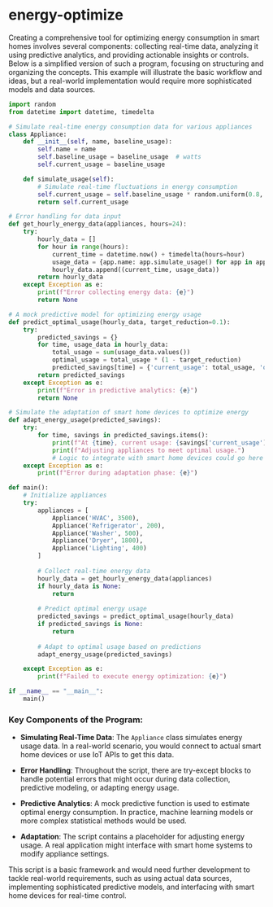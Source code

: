 # energy-optimize

Creating a comprehensive tool for optimizing energy consumption in smart homes involves several components: collecting real-time data, analyzing it using predictive analytics, and providing actionable insights or controls. Below is a simplified version of such a program, focusing on structuring and organizing the concepts. This example will illustrate the basic workflow and ideas, but a real-world implementation would require more sophisticated models and data sources.

```python
import random
from datetime import datetime, timedelta

# Simulate real-time energy consumption data for various appliances
class Appliance:
    def __init__(self, name, baseline_usage):
        self.name = name
        self.baseline_usage = baseline_usage  # watts
        self.current_usage = baseline_usage

    def simulate_usage(self):
        # Simulate real-time fluctuations in energy consumption
        self.current_usage = self.baseline_usage * random.uniform(0.8, 1.2)
        return self.current_usage

# Error handling for data input
def get_hourly_energy_data(appliances, hours=24):
    try:
        hourly_data = []
        for hour in range(hours):
            current_time = datetime.now() + timedelta(hours=hour)
            usage_data = {app.name: app.simulate_usage() for app in appliances}
            hourly_data.append((current_time, usage_data))
        return hourly_data
    except Exception as e:
        print(f"Error collecting energy data: {e}")
        return None

# A mock predictive model for optimizing energy usage
def predict_optimal_usage(hourly_data, target_reduction=0.1):
    try:
        predicted_savings = {}
        for time, usage_data in hourly_data:
            total_usage = sum(usage_data.values())
            optimal_usage = total_usage * (1 - target_reduction)
            predicted_savings[time] = {'current_usage': total_usage, 'optimal_usage': optimal_usage}
        return predicted_savings
    except Exception as e:
        print(f"Error in predictive analytics: {e}")
        return None

# Simulate the adaptation of smart home devices to optimize energy
def adapt_energy_usage(predicted_savings):
    try:
        for time, savings in predicted_savings.items():
            print(f"At {time}, current usage: {savings['current_usage']}W, optimal usage: {savings['optimal_usage']}W")
            print(f"Adjusting appliances to meet optimal usage.")
            # Logic to integrate with smart home devices could go here
    except Exception as e:
        print(f"Error during adaptation phase: {e}")

def main():
    # Initialize appliances
    try:
        appliances = [
            Appliance('HVAC', 3500),
            Appliance('Refrigerator', 200),
            Appliance('Washer', 500),
            Appliance('Dryer', 1800),
            Appliance('Lighting', 400)
        ]
        
        # Collect real-time energy data
        hourly_data = get_hourly_energy_data(appliances)
        if hourly_data is None:
            return
        
        # Predict optimal energy usage
        predicted_savings = predict_optimal_usage(hourly_data)
        if predicted_savings is None:
            return
        
        # Adapt to optimal usage based on predictions
        adapt_energy_usage(predicted_savings)

    except Exception as e:
        print(f"Failed to execute energy optimization: {e}")

if __name__ == "__main__":
    main()
```

### Key Components of the Program:

- **Simulating Real-Time Data**: The `Appliance` class simulates energy usage data. In a real-world scenario, you would connect to actual smart home devices or use IoT APIs to get this data.
  
- **Error Handling**: Throughout the script, there are try-except blocks to handle potential errors that might occur during data collection, predictive modeling, or adapting energy usage.

- **Predictive Analytics**: A mock predictive function is used to estimate optimal energy consumption. In practice, machine learning models or more complex statistical methods would be used.

- **Adaptation**: The script contains a placeholder for adjusting energy usage. A real application might interface with smart home systems to modify appliance settings.

This script is a basic framework and would need further development to tackle real-world requirements, such as using actual data sources, implementing sophisticated predictive models, and interfacing with smart home devices for real-time control.